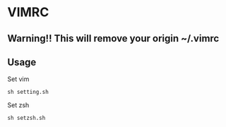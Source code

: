 # VIMRC
## Warning!! This will remove your origin ~/.vimrc
## Usage
Set vim
```
sh setting.sh
```

Set zsh
```
sh setzsh.sh
```
